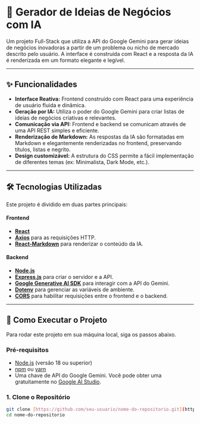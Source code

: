 # 🚀 Gerador de Ideias de Negócios com IA

Um projeto Full-Stack que utiliza a API do Google Gemini para gerar ideias de negócios inovadoras a partir de um problema ou nicho de mercado descrito pelo usuário. A interface é construída com React e a resposta da IA é renderizada em um formato elegante e legível.

---

## ✨ Funcionalidades

- **Interface Reativa:** Frontend construído com React para uma experiência de usuário fluida e dinâmica.
- **Geração por IA:** Utiliza o poder do Google Gemini para criar listas de ideias de negócios criativas e relevantes.
- **Comunicação via API:** Frontend e backend se comunicam através de uma API REST simples e eficiente.
- **Renderização de Markdown:** As respostas da IA são formatadas em Markdown e elegantemente renderizadas no frontend, preservando títulos, listas e negrito.
- **Design customizável:** A estrutura do CSS permite a fácil implementação de diferentes temas (ex: Minimalista, Dark Mode, etc.).

---

## 🛠️ Tecnologias Utilizadas

Este projeto é dividido em duas partes principais:

#### **Frontend**
- [**React**](https://reactjs.org/)
- [**Axios**](https://axios-http.com/) para as requisições HTTP.
- [**React-Markdown**](https://github.com/remarkjs/react-markdown) para renderizar o conteúdo da IA.

#### **Backend**
- [**Node.js**](https://nodejs.org/)
- [**Express.js**](https://expressjs.com/) para criar o servidor e a API.
- [**Google Generative AI SDK**](https://www.npmjs.com/package/@google/generative-ai) para interagir com a API do Gemini.
- [**Dotenv**](https://www.npmjs.com/package/dotenv) para gerenciar as variáveis de ambiente.
- [**CORS**](https://www.npmjs.com/package/cors) para habilitar requisições entre o frontend e o backend.

---

## 🏁 Como Executar o Projeto

Para rodar este projeto em sua máquina local, siga os passos abaixo.

### **Pré-requisitos**

- [Node.js](https://nodejs.org/en/) (versão 18 ou superior)
- [npm](https://www.npmjs.com/) ou [yarn](https://yarnpkg.com/)
- Uma chave de API do Google Gemini. Você pode obter uma gratuitamente no [Google AI Studio](https://aistudio.google.com/app/apikey).

### **1. Clone o Repositório**

```bash
git clone [https://github.com/seu-usuario/nome-do-repositorio.git](https://github.com/seu-usuario/nome-do-repositorio.git)
cd nome-do-repositorio
